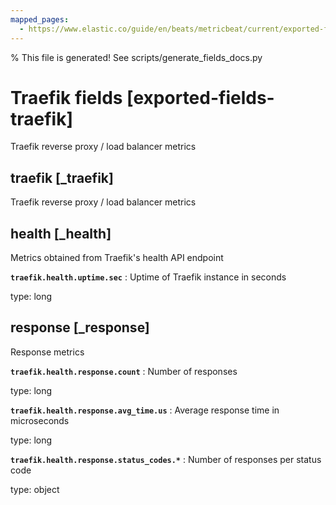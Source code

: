 ```yaml
---
mapped_pages:
  - https://www.elastic.co/guide/en/beats/metricbeat/current/exported-fields-traefik.html
---
```


% This file is generated! See scripts/generate_fields_docs.py

# Traefik fields [exported-fields-traefik]

Traefik reverse proxy / load balancer metrics

## traefik [_traefik]

Traefik reverse proxy / load balancer metrics

## health [_health]

Metrics obtained from Traefik's health API endpoint

**`traefik.health.uptime.sec`**
:   Uptime of Traefik instance in seconds

type: long


## response [_response]

Response metrics

**`traefik.health.response.count`**
:   Number of responses

type: long


**`traefik.health.response.avg_time.us`**
:   Average response time in microseconds

type: long


**`traefik.health.response.status_codes.*`**
:   Number of responses per status code

type: object


